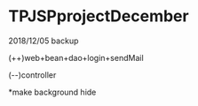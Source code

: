 # TPJSPprojectDecember
2018/12/05 backup

(++)web+bean+dao+login+sendMail

(--)controller

*make background hide
